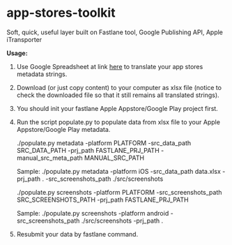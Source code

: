# app-stores-toolkit
Soft, quick, useful layer built on Fastlane tool, Google Publishing API, Apple iTransporter

**Usage:**

1. Use Google Spreadsheet at link [here](https://docs.google.com/spreadsheets/d/1gvd1y6YNyPNxqCYm324svAP2a3JFQnX9m9AtbIi2ZQQ/edit?usp=sharing) to translate your app stores metadata strings.
2. Download (or just copy content) to your computer as xlsx file (notice to check the downloaded file so that it still remains all translated strings).
3. You should init your fastlane Apple Appstore/Google Play project first.
3. Run the script populate.py to populate data from xlsx file to your Apple Appstore/Google Play metadata.

	./populate.py metadata -platform PLATFORM -src_data_path SRC_DATA_PATH -prj_path FASTLANE_PRJ_PATH -manual_src_meta_path MANUAL_SRC_PATH
  
  	Sample: ./populate.py metadata -platform iOS -src_data_path data.xlsx -prj_path . -src_screenshots_path ./src/screenshots

	./populate.py screenshots -platform PLATFORM -src_screenshots_path SRC_SCREENSHOTS_PATH -prj_path FASTLANE_PRJ_PATH 
	
	Sample: ./populate.py screenshots -platform android -src_screenshots_path ./src/screenshots -prj_path .
	
4. Resubmit your data by fastlane command.